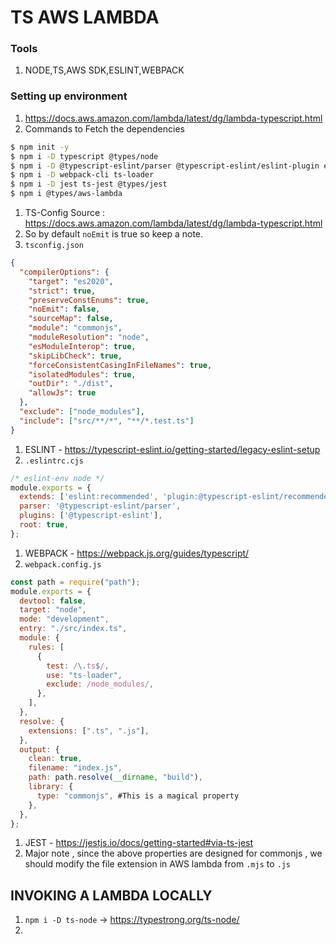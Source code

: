 # TS AWS LAMBDA


### Tools

1. NODE,TS,AWS SDK,ESLINT,WEBPACK

### Setting up environment

1. https://docs.aws.amazon.com/lambda/latest/dg/lambda-typescript.html
1. Commands to Fetch the dependencies

```bash
$ npm init -y
$ npm i -D typescript @types/node
$ npm i -D @typescript-eslint/parser @typescript-eslint/eslint-plugin eslint
$ npm i -D webpack-cli ts-loader
$ npm i -D jest ts-jest @types/jest
$ npm i @types/aws-lambda
```

1. TS-Config Source : https://docs.aws.amazon.com/lambda/latest/dg/lambda-typescript.html
1. So by default `noEmit` is true so keep a note.
1. `tsconfig.json`

```json
{
  "compilerOptions": {
    "target": "es2020",
    "strict": true,
    "preserveConstEnums": true,
    "noEmit": false,
    "sourceMap": false,
    "module": "commonjs",
    "moduleResolution": "node",
    "esModuleInterop": true,
    "skipLibCheck": true,
    "forceConsistentCasingInFileNames": true,
    "isolatedModules": true,
    "outDir": "./dist",
    "allowJs": true
  },
  "exclude": ["node_modules"],
  "include": ["src/**/*", "**/*.test.ts"]
}

```

1. ESLINT - https://typescript-eslint.io/getting-started/legacy-eslint-setup
1. `.eslintrc.cjs`

```js
/* eslint-env node */
module.exports = {
  extends: ['eslint:recommended', 'plugin:@typescript-eslint/recommended'],
  parser: '@typescript-eslint/parser',
  plugins: ['@typescript-eslint'],
  root: true,
};
```

1. WEBPACK - https://webpack.js.org/guides/typescript/
1. `webpack.config.js`

```js
const path = require("path");
module.exports = {
  devtool: false,
  target: "node",
  mode: "development",
  entry: "./src/index.ts",
  module: {
    rules: [
      {
        test: /\.ts$/,
        use: "ts-loader",
        exclude: /node_modules/,
      },
    ],
  },
  resolve: {
    extensions: [".ts", ".js"],
  },
  output: {
    clean: true,
    filename: "index.js",
    path: path.resolve(__dirname, "build"),
    library: {
      type: "commonjs", #This is a magical property
    },
  },
};

```

1. JEST - https://jestjs.io/docs/getting-started#via-ts-jest
1. Major note , since the above properties are designed for commonjs , we should modify the file extension in AWS lambda from `.mjs` to `.js`



## INVOKING A LAMBDA LOCALLY

1. `npm i -D ts-node` -> https://typestrong.org/ts-node/
1.  













